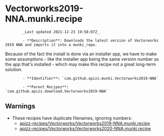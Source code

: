 # Vectorworks2019-NNA.munki.recipe

            _Last updated 2021-12-23 19:58:07Z_

            - **Description**: Downloads the latest version of Vectorworks 2019 NNA and imports it into a munki_repo.

Because of the fact the install is done via an installer app, we have to make some assumptions - like the installer app being the same version number as the app that's installed - which may make this recipe not a great long-term solution.

            - **Identifier**: `com.github.apizz.munki.Vectorworks2019-NNA`

            - **Parent Recipes**: `com.github.apizz.download.Vectorworks2019-NNA`

## Warnings

- These recipes have duplicate filenames, ignoring numbers:
    - [apizz-recipes/Vectorworks/Vectorworks2019-NNA.munki.recipe](/autopkg-dupe-tracker/apizz-recipes/Vectorworks/Vectorworks2019-NNA.munki.recipe)
    - [apizz-recipes/Vectorworks/Vectorworks2020-NNA.munki.recipe](/autopkg-dupe-tracker/apizz-recipes/Vectorworks/Vectorworks2020-NNA.munki.recipe)